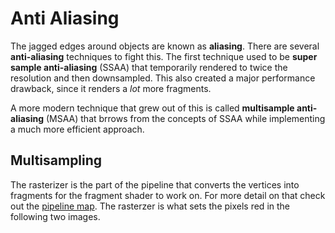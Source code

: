 # Anti Aliasing

The jagged edges around objects are known as **aliasing**. There are several **anti-aliasing** techniques to fight this. The first technique used to be **super sample anti-aliasing** (SSAA) that temporarily rendered to twice the resolution and then downsampled. This also created a major performance drawback, since it renders a *lot* more fragments. 

A more modern technique that grew out of this is called **multisample anti-aliasing** (MSAA) that brrows from the concepts of SSAA while implementing a much more efficient approach. 


## Multisampling

The rasterizer is the part of the pipeline that converts the vertices into fragments for the fragment shader to work on. For more detail on that check out the [pipeline map](../../Pipeline_Map.md). The rasterzer is what sets the pixels red in the following two images. 


